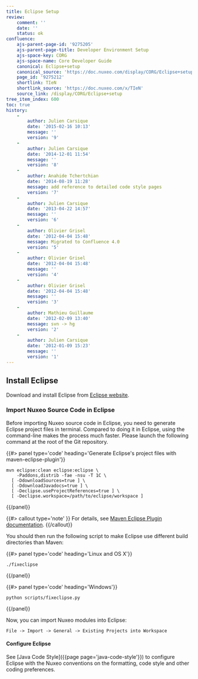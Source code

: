```yaml
---
title: Eclipse Setup
review:
    comment: ''
    date: ''
    status: ok
confluence:
    ajs-parent-page-id: '9275205'
    ajs-parent-page-title: Developer Environment Setup
    ajs-space-key: CORG
    ajs-space-name: Core Developer Guide
    canonical: Eclipse+setup
    canonical_source: 'https://doc.nuxeo.com/display/CORG/Eclipse+setup'
    page_id: '9275212'
    shortlink: TIeN
    shortlink_source: 'https://doc.nuxeo.com/x/TIeN'
    source_link: /display/CORG/Eclipse+setup
tree_item_index: 600
toc: true
history:
    -
        author: Julien Carsique
        date: '2015-02-16 10:13'
        message: ''
        version: '9'
    -
        author: Julien Carsique
        date: '2014-12-01 11:54'
        message: ''
        version: '8'
    -
        author: Anahide Tchertchian
        date: '2014-08-19 11:28'
        message: add reference to detailed code style pages
        version: '7'
    -
        author: Julien Carsique
        date: '2013-04-22 14:57'
        message: ''
        version: '6'
    -
        author: Olivier Grisel
        date: '2012-04-04 15:48'
        message: Migrated to Confluence 4.0
        version: '5'
    -
        author: Olivier Grisel
        date: '2012-04-04 15:48'
        message: ''
        version: '4'
    -
        author: Olivier Grisel
        date: '2012-04-04 15:48'
        message: ''
        version: '3'
    -
        author: Mathieu Guillaume
        date: '2012-02-09 13:40'
        message: svn -> hg
        version: '2'
    -
        author: Julien Carsique
        date: '2012-01-09 15:23'
        message: ''
        version: '1'
---
```


## Install Eclipse

Download and install Eclipse from [Eclipse website](https://www.eclipse.org/downloads/).

### Import Nuxeo Source Code in Eclipse

Before importing Nuxeo source code in Eclipse, you need to generate Eclipse
project files in terminal. Compared to doing it in Eclipse, using the
command-line makes the process much faster. Please launch the following command
at the root of the Git repository.

{{#> panel type='code' heading='Generate Eclipse\'s project files with maven-eclipse-plugin'}}

```
mvn eclipse:clean eclipse:eclipse \
    -Paddons,distrib -fae -nsu -T 1C \
  [ -DdownloadSources=true ] \
  [ -DdownloadJavadocs=true ] \
  [ -Declipse.useProjectReferences=true ] \
  [ -Declipse.workspace=/path/to/eclipse/workspace ]
```

{{/panel}}

{{#> callout type='note' }}
For details, see [Maven Eclipse Plugin documentation](https://maven.apache.org/plugins/maven-eclipse-plugin/eclipse-mojo.html).
{{/callout}}

You should then run the following script to make Eclipse use different build
directories than Maven:

{{#> panel type='code' heading='Linux and OS X'}}

```
./fixeclipse
```

{{/panel}}

{{#> panel type='code' heading='Windows'}}

```
python scripts/fixeclipse.py
```

{{/panel}}

Now, you can import Nuxeo modules into Eclipse:

```
File -> Import -> General -> Existing Projects into Workspace
```

#### Configure Eclipse

See [Java Code Style]({{page page='java-code-style'}}) to configure Eclipse with the Nuxeo conventions on the formatting, code style and other coding preferences.
